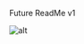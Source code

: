 Future ReadMe v1


![alt]([https://cdn.discordapp.com/attachments/1198316732088074260/1207080123665219584/Untitled.png?ex=65de57f7&is=65cbe2f7&hm=08b4d1d39ba311d8dbae7dcccd7c5c976dc1049c5225ab3f3015750a94152092&](https://cdn.discordapp.com/attachments/1198316732088074260/1207114691394932786/Untitled_1.png?ex=65de7829&is=65cc0329&hm=8956007e7eb60d93c74454d7f9a341ab9e9da5be4d036bbc72b128d2793721ca&)https://cdn.discordapp.com/attachments/1198316732088074260/1207114691394932786/Untitled_1.png?ex=65de7829&is=65cc0329&hm=8956007e7eb60d93c74454d7f9a341ab9e9da5be4d036bbc72b128d2793721ca& "Db Diagram")

